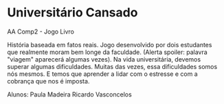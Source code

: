 # Universitário Cansado
AA Comp2 - Jogo Livro

História baseada em fatos reais.
Jogo desenvolvido por dois estudantes que realmente moram bem longe da faculdade. (Alerta spoiler: palavra "viagem" aparecerá algumas vezes).
Na vida universitária, devemos superar algumas dificuldades. Muitas das vezes, essa dificuldades somos nós mesmos. E temos que aprender a lidar com o estresse e com a cobrança que nos é imposta.

Alunos:
Paula Madeira
Ricardo Vasconcelos
